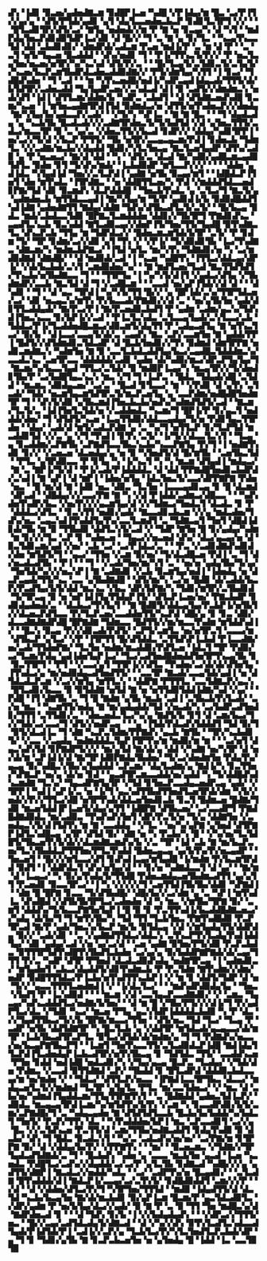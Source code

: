 ▟▚▝▐▟▊▝▉▃▅▞▄▟▅▟▇▃▆▝▉▟█▛▐▃▅▝▚▟█▝▞▛▐▟▄▞▆▝█▃▝▃▞▛▐▜▞▞▄▞▄▝▝▟▜▞▛▜▟▞▄▟▊▝▄▜▝▟▄▜▃▃▅▟▅▃▙▃▛▝▊▟▊▜▃▜▛▜▝▞▞▝▝▝█▜▃▟▊▜▛▞▟▜▞▃▞▝▇▜▄▝▅▟▅▟▞▞▆▝▛▝▇▝▅▝▊▃▄▞▚▝▟▝▚▜▝▝▆▟▛▟▄▜▅▃▛▟▊▟▉▜▟▛▐▃▞▟▊▝▟▝█▞▞▝▜▝▃▝▇▝▄▝▊▞▜▃▝▝▚▃▄▜▚▃▃▜▟▝▟▟▝▃▙▟▊▟▊▞▝▟▆▟▛▟▞▃▟▃▆▝▛▃▅▝▆▟▐▞▛▝▃▝▆▝▟▝▛▝▝▃▝▃▜▝▅▜▞▜▄▃▅▝█▃▟▟▟▝▝▟▚▞▅▟▊▝▜▝▝▛▐▞▜▜▚▃▜▞▛▞▞▝▛▝▅▃▜▃▄▜▅▞▅▃▅▞▅▜▛▞▚▞▚▃▚▟▝▟▜▞▛▞▃▝▝▝█▞▜▃▄▜▞▃▜▟▊▃▜▞▃▜▄▜▞▞▚▃▅▞▙▃▛▃▆▜▙▟▛▟▃▟▅▃▟▟▉▟▇▞▞▝▛▜▞▟▆▜▄▞▚▜▜▝▐▝▊▃▞▝▜▟█▟▚▟▅▝▝▜▝▃▟▝▝▝▆▝▚▜▚▃▅▟█▞▅▟▐▞▚▟▛▃▄▟▐▟▄▃▟▞▜▜▜▞▟▞▙▜▟▜▛▞▃▟▅▃▟▟▝▜▄▜▄▟▛▃▅▞▞▃▚▟▃▟▝▟▐▝▉▝▃▟▜▞▞▟▆▟▆▃▚▝▅▟▞▟▜▝▐▟▐▝▟▜▜▃▆▞▟▟▆▞▙▝▚▟▛▃▝▃▙▟▜▝▝▟▝▟▜▟▇▃▅▟▚▟█▝▊▃▆▞▚▃▅▝▐▝▆▜▅▃▄▟▇▜▛▟▐▜▟▝▉▟▆▟▃▞▅▝▟▜▜▞▅▜▚▟▅▃▛▞▞▟▅▟▄▝▇▞▚▜▄▞▙▞▄▟▃▃▛▞▃▟▞▝▝▞▜▞▚▝▚▛▐▃▝▝▇▝▇▝█▃▝▝▝▜▝▟▄▟▃▟▄▝▄▝▚▃▙▜▙▝█▃▟▃▟▞▞▞▃▟▇▜▛▟▅▃▜▞▜▞▙▟▜▟▝▞▟▝▄▜▅▃▜▜▜▞▃▟▃▞▆▃▃▜▛▝▉▝▃▝▄▞▃▝▞▟▅▃▜▜▞▞▙▃▟▝▊▟▛▞▞▝▟▟▄▞▚▟▊▜▛▛▐▝▅▞▃▞▞▜▞▟▝▞▙▃▛▝▛▜▜▞▝▜▙▝▅▜▛▞▃▃▄▃▄▃▆▞▛▟▐▝▊▟▅▃▙▝▜▟▆▜▃▝▞▞▃▟▇▞▆▃▙▞▞▟▄▟▟▝█▟▊▞▚▜▃▜▅▃▄▝▇▃▜▃▅▜▄▟▛▝▟▜▚▞▃▟▉▝▄▝▛▝▅▃▅▃▞▝▇▞▟▝▟▟▝▝▚▝▝▟▜▞▃▝▟▃▟▝▇▞▚▟▉▞▄▟█▃▆▃▄▟▉▜▟▜▃▝▉▟▅▝▊▜▝▜▞▟▚▞▆▟▞▝▐▃▙▟▉▟▛▝▆▜▃▃▛▞▞▞▝▝▝▝▟▟▅▝▄▟▐▟▃▝▚▜▄▟▐▟▝▜▅▞▞▃▜▃▛▟▐▝▄▟▇▝▅▜▙▝▉▃▄▞▆▜▝▝▐▟█▟▃▛▐▜▅▜▝▟▅▝▆▜▚▟▃▝▐▜▛▟▇▃▝▝▅▝▟▟█▜▜▃▅▞▚▝▛▟▝▞▆▟▟▟▜▟▃▃▅▟▊▛▇▞▜▟▝▟▊▝▉▃▆▟▚▝▟▃▛▟▟▟█▝▝▜▅▃▙▜▚▟▃▝▄▝▃▜▃▞▜▝▇▃▜▞▄▝▄▟▆▟▅▃▙▝▆▜▜▟▃▃▄▟▐▝▇▞▚▜▄▞▆▝▜▞▛▝▄▟▊▟▐▞▙▝▉▟▉▟█▟▟▜▚▟▐▟▇▝▄▟▅▟▇▜▜▝▇▟▄▞▟▟▇▝▜▟▚▞▟▜▙▃▟▜▃▜▞▃▜▞▝▝█▞▙▃▄▝▉▟▃▝▆▟▞▃▙▟▃▃▜▟▉▝█▛▇▃▜▃▆▟▟▟▅▝▟▟▊▞▞▜▙▜▛▜▝▛▇▟▊▟▚▃▝▃▄▟▜▃▚▃▙▝▉▃▚▟▟▝▇▜▃▟▉▃▄▞▞▟▅▛▐▜▞▜▅▞▜▜▞▜▄▟█▝▉▜▚▟▇▃▜▃▝▟▚▃▛▃▙▝▜▜▄▝▆▝▜▟▛▟▃▞▞▝█▟▅▃▆▃▆▜▟▞▙▜▛▝▃▜▞▝▛▝▊▟▆▝▜▞▝▜▛▝▊▟▆▞▃▞▞▟▉▝▄▜▝▜▚▝▞▝▞▛▐▞▝▜▞▟▉▟▊▜▙▝▐▃▞▜▚▟▇▃▝▟▇▃▆▞▚▝▆▟▆▃▙▛▇▃▞▝▐▜▟▝▅▜▃▝▆▞▚▜▚▝▜▟▇▟▊▞▅▝▚▝▃▞▆▟▉▟▇▟▝▟▇▟█▞▝▝▟▝▆▟▉▟▞▃▟▝▐▝▚▃▅▝▚▟█▜▚▝▐▜▜▃▞▟▟▃▄▞▟▛▐▞▝▞▟▞▙▃▙▟▞▃▚▜▝▃▆▟▉▟▅▞▚▞▝▝▇▝▆▟▜▃▅▞▜▃▟▝▇▃▜▜▟▜▟▜▞▜▚▃▙▞▅▜▙▟▇▃▃▝▜▝▝▝▜▜▛▜▄▝▐▝▚▞▚▜▞▟▐▜▝▞▄▟▃▞▟▜▄▝▞▜▙▟▆▟▛▞▃▃▙▝▇▃▜▟▝▟▝▜▝▞▃▟█▃▆▝▝▝▃▃▟▝▅▞▄▛▐▜▟▞▞▟▝▟▝▝▝▟▚▟▊▝▝▜▝▝▟▝▄▃▝▜▛▟▐▝▚▞▚▜▞▜▜▝█▞▞▝▄▝█▛▐▟▞▃▚▞▜▜▛▜▟▃▅▞▃▞▝▟▊▝▅▃▄▃▚▞▆▜▚▝▛▞▙▃▃▟▞▛▇▟▊▞▞▟▝▃▝▝▅▞▄▜▙▜▅▝▄▟▞▟▊▜▜▃▟▟▄▟▞▝▇▞▛▃▞▛▐▝▇▞▛▃▅▟▉▃▙▟▜▝▛▝▄▟▆▝▃▟▆▞▄▃▚▞▜▟▚▟▐▜▅▃▚▃▃▝▊▞▙▛▐▞▞▃▟▝▝▛▐▃▜▃▚▟▃▝▃▜▃▃▄▜▄▟▞▃▚▜▃▃▞▃▙▝▜▟▟▃▞▛▐▞▜▃▟▟▅▟█▃▆▃▞▟▉▃▆▜▞▟▄▜▜▝▛▝▃▟▄▃▟▜▄▝▇▝▅▜▚▃▜▃▞▝▉▞▙▝▝▟▐▃▃▞▃▃▄▜▞▟▞▃▝▃▄▟▚▝▇▃▝▃▛▞▃▃▆▜▅▝▇▝▄▟▟▞▛▛▐▝█▟▜▞▞▟▜▟▆▟▊▃▜▟▃▟▛▝▟▝█▃▙▜▅▟▊▞▞▜▚▝▉▟▆▟▝▟▆▜▛▛▇▝▅▟▊▃▆▟▇▃▚▝▚▟▆▜▅▝▇▝▉▝▃▃▜▃▙▟▃▟▟▜▄▞▙▃▞▃▄▟█▃▜▟▟▟▆▃▚▞▃▃▟▃▚▃▝▃▅▜▛▃▃▝▟▟▟▟▟▞▃▟▊▝▄▟▅▝▟▞▚▟▉▞▆▃▞▟▛▃▛▜▄▜▄▞▜▝▇▃▆▞▚▞▙▃▃▜▄▟▝▜▜▃▞▃▜▟▞▝▉▝▆▟▉▛▐▃▄▞▚▝▆▃▄▜▛▞▞▜▞▟▅▟▊▜▙▞▛▝▃▞▙▟█▜▄▃▚▃▚▝▆▃▝▞▜▝▜▝▐▃▛▃▝▝█▟▃▝▜▟▄▟▞▟█▝▃▜▟▟▝▝▆▃▆▃▝▟▉▟▄▃▅▞▝▃▞▃▝▝█▃▟▝▊▜▃▃▞▝▆▝▝▞▛▟▊▝▟▝▄▜▚▝▃▜▃▟▞▝▜▟▞▝▅▃▆▜▄▃▆▜▟▜▛▃▜▞▆▃▛▃▅▜▄▝▄▝▃▃▛▟▆▞▅▟█▟█▜▅▟▆▜▛▝▜▝▝▟▚▜▞▟▉▝▄▜▙▃▆▟▐▜▅▃▙▃▙▞▅▟▚▞▚▟▆▟▜▟▜▞▃▟▝▝▇▃▆▞▜▃▜▞▃▝▐▟▐▜▅▜▃▜▟▞▅▝▞▃▟▟▅▟▃▝▚▃▆▞▜▝█▛▐▞▛▝▊▞▄▃▜▝▅▟▟▟▞▟▅▞▝▜▝▟▜▟▜▞▚▃▅▝▐▃▄▜▜▟▉▞▟▟▃▃▄▟▄▞▜▞▅▝▛▟▊▜▄▃▜▜▛▟▅▝▝▟▄▞▝▃▟▞▟▝▆▜▞▃▟▃▛▟▇▝▄▝▃▝▚▞▜▝▅▜▜▃▛▝▊▞▜▃▛▜▟▝▆▃▟▟▊▜▟▝▞▞▃▝▄▝▞▜▝▜▚▟▐▝▊▜▚▝▃▜▞▝▐▞▜▞▞▟▃▃▜▃▚▜▝▝▜▃▄▝▄▝▊▃▟▟▆▞▃▛▇▜▙▝▃▛▇▟▜▃▃▜▙▃▚▃▙▞▚▃▃▛▇▜▄▝▛▞▜▝▐▝▅▟▇▜▚▟▊▝▊▞▞▝▞▃▅▃▅▝▟▃▅▟▄▞▄▝▅▝▉▝▚▜▅▟▜▞▟▝█▞▆▜▙▝▝▃▅▜▙▃▜▟▝▝▛▜▃▝▄▜▛▟▉▃▃▝▛▝▊▜▄▝▚▝▐▞▚▃▜▝▚▝▚▝▆▃▆▝▟▜▄▟▐▝▆▟▄▃▞▝▇▝▃▝▇▛▐▞▜▞▟▝▝▛▐▞▃▟▞▛▐▟▟▟▟▃▝▟▝▟▟▝▛▛▇▟█▜▅▟▊▃▙▟▛▟▞▃▚▟▐▝▇▝▄▛▐▝▟▝▆▛▐▝▐▟▅▞▅▜▄▝▐▟▃▜▅▃▜▞▃▃▞▟▛▛▇▛▇▝▛▟▅▝▅▃▝▝█▝▆▞▟▝▇▝▐▟▉▝▅▃▝▟▉▃▝▜▃▜▅▝▐▃▃▃▄▟▊▃▄▝▊▝█▝▟▃▆▟▝▟▛▃▟▝▝▟█▟▄▞▞▞▃▃▞▛▇▝▇▝▚▝▞▟▝▛▐▟▟▞▃▟▆▃▞▟█▃▃▝▝▝▚▟▚▟▅▜▚▟▛▞▙▃▝▞▅▞▛▞▞▞▄▃▆▜▄▞▟▝▞▞▜▟▆▃▞▜▅▟▃▜▝▟▃▟▃▝▊▝▛▝▟▟▟▃▞▟▜▃▝▝▊▃▚▜▜▝▅▟▊▞▄▟▞▝▇▃▃▟▊▃▙▃▆▝▞▞▄▝▆▟▃▟▅▞▜▟▚▞▅▃▝▃▄▃▚▟▐▜▚▟▟▜▄▜▚▞▃▃▜▃▆▟▜▝▃▝▜▟▇▃▄▜▝▜▅▜▝▟█▟▐▟▊▟▞▜▙▝▆▝▉▝▜▜▙▟▉▝▟▟▜▃▚▜▞▃▟▝▞▝▜▟▛▝▇▜▅▝█▝▊▞▄▟▄▞▚▟▆▝▆▝▊▞▞▞▜▃▝▃▛▝▊▝▚▟▅▃▅▝▝▜▄▃▞▞▅▃▅▟▝▟▚▞▝▟▃▞▄▃▄▞▅▝▟▝▉▃▜▟▊▃▆▞▄▟▝▞▅▞▝▃▙▝▃▞▝▃▞▛▐▟▃▞▃▝▝▝▛▃▝▞▃▟▊▟▇▟▚▟▊▟▞▟▅▝▆▜▟▜▞▜▝▝▄▃▞▝▜▜▅▝▞▃▆▝▉▞▅▞▝▜▞▟▃▟█▃▅▝▛▟▐▝▃▝▜▝▟▞▅▃▟▃▟▜▙▝▝▛▐▝▝▝▜▝▝▞▃▟▞▜▅▞▆▞▚▜▝▃▝▝▅▞▅▝▄▟▄▜▙▞▜▞▄▞▝▜▅▜▟▞▚▞▞▞▅▃▚▛▐▝▇▝▃▟▇▟▊▝▞▃▙▝▉▃▆▜▄▞▅▟▐▝▐▟▅▟▄▝▅▝▟▃▛▃▄▟▞▜▜▞▚▃▝▃▃▝▄▜▙▟▇▟█▝▝▟▜▞▆▞▚▝▃▞▅▝█▟▉▝▟▞▃▟▟▞▙▃▛▞▛▃▟▜▄▞▙▜▞▟▟▝▆▃▚▃▝▞▙▃▝▟▛▞▙▛▇▞▚▝▜▟▊▞▆▜▛▞▃▜▙▟▊▟▝▜▞▜▛▃▄▝▉▝▅▝▅▛▐▟▐▜▄▜▜▟▄▛▐▜▞▝▟▜▃▛▐▃▅▞▅▞▝▛▇▃▙▟▛▝▊▟▊▟▄▟▅▟▞▃▝▝▟▃▙▃▞▜▚▜▄▜▝▝▇▝█▟▉▜▞▟▟▃▄▜▄▞▛▃▙▛▐▞▅▜▙▜▞▞▟▃▅▃▛▟▜▃▃▝▛▞▜▃▛▃▅▞▃▃▟▟▅▜▜▞▚▃▛▟▝▟█▞▄▝▊▝▊▃▝▟▉▞▟▃▃▟▇▟▇▟▛▟█▝█▛▇▟▇▝▜▟▆▃▃▝█▟▜▜▞▞▆▞▆▃▃▜▚▟▆▝▆▜▟▟▚▟▐▞▝▝█▃▚▝▉▃▄▝▛▞▞▟▊▃▟▞▛▟▜▞▝▃▛▜▞▃▆▜▃▝▅▞▅▜▛▃▜▝▃▃▃▞▆▝▟▜▙▃▛▝▄▜▃▞▝▞▛▝▐▜▛▜▜▝█▞▟▜▟▟▃▝▃▜▜▟▚▛▐▃▙▟▝▛▐▃▃▟▇▞▅▞▃▟▞▜▜▟▅▛▇▞▝▜▃▜▅▝▅▟▆▞▆▃▟▟▊▞▛▟▜▃▅▝▐▟▃▜▝▜▛▝▛▟▉▞▃▞▜▃▆▞▛▟▄▝▄▟▐▟▅▜▄▛▐▃▞▝▜▃▞▃▟▜▅▟█▟▅▟▟▜▅▜▛▜▚▃▄▜▙▝▊▝▉▃▜▜▛▜▝▝▛▜▝▝▞▃▃▞▄▜▝▜▜▛▐▞▞▟▜▃▝▜▚▟▅▞▃▞▟▞▟▞▟▜▅▜▄▝▐▜▚▟▃▞▄▝▆▞▅▟▉▟▄▃▟▜▅▟▜▜▞▝▝▃▃▜▛▝▇▃▟▞▃▃▄▜▟▞▄▟▐▝▅▝▟▜▟▃▟▃▛▃▆▝▞▃▞▞▆▜▄▝▆▜▜▃▚▝▝▟▟▛▇▝▛▜▜▜▃▝▃▃▜▟▇▃▛▞▄▃▚▝█▜▃▟▊▞▙▃▃▝▉▝▉▜▟▟▇▝▅▜▟▝▇▝▅▝▅▜▜▟▉▜▟▟▐▟▇▞▚▟▝▞▄▞▝▝▛▟█▝▐▜▝▟▇▜▙▝▃▝▜▝█▝▇▟▆▝▄▜▙▝▆▃▙▝▃▟▐▝▃▜▙▃▙▜▚▜▃▟▞▝▃▞▅▝▆▃▝▝▚▃▆▜▜▞▅▟▄▝▇▝▆▞▄▟▄▟▟▞▜▟▝▞▅▃▟▞▚▝▃▞▙▟▛▃▟▜▅▟▊▞▜▜▜▝▃▜▜▟▊▞▃▝▝▟▅▃▅▟▃▜▃▞▚▞▄▝▇▟▜▞▙▝▊▜▝▟▝▃▆▞▙▃▞▜▞▞▜▟▞▃▞▃▃▞▜▝▟▜▞▞▅▟▛▃▄▝▝▝▄▝▐▜▟▞▛▟▃▟▚▜▟▟▟▜▝▜▟▝▉▞▜▝▉▜▞▟▃▟▐▃▝▜▝▟▇▝▚▃▛▃▜▟▆▞▛▛▇▟▚▝▄▃▙▝▇▜▙▝▝▜▛▞▚▃▙▟▊▜▞▝▞▃▃▝▞▃▄▟▄▝▅▟▆▟▟▟▃▜▄▛▐▜▛▜▚▞▆▝▆▟▉▞▆▝▆▝▝▝▃▞▅▜▝▟▄▃▚▟▚▜▟▝▊▛▇▟▛▜▞▞▞▝▆▞▄▜▟▝▇▞▟▞▄▝▟▟▝▞▚▟▇▝▅▞▚▜▛▝▟▝▅▞▟▞▆▝▃▛▐▟▐▞▟▝▇▞▜▛▐▟▉▛▇▟▄▜▙▟▅▞▝▜▞▃▞▟▅▟▆▜▅▝▛▟▄▜▚▞▄▃▄▝▉▞▚▟█▃▚▜▙▞▄▜▄▟▟▟▝▃▛▃▆▞▝▟▄▜▃▟▆▞▄▝▇▟▐▞▚▝▊▃▜▜▅▞▚▛▇▃▛▝▅▞▄▝▟▞▅▝▊▟▝▝▄▃▟▜▛▃▆▃▃▟▟▞▅▞▄▟▟▝▚▝▜▞▟▟█▟▚▟▚▃▆▟▇▝▜▃▚▞▝▜▄▃▟▛▇▜▄▜▛▝▞▜▟▝▊▜▅▃▛▃▃▟▄▃▅▟▛▃▄▝▄▟▞▝▞▜▛▛▐▝▚▟▐▝▄▛▐▞▃▝▅▝▐▞▜▝▄▃▚▟▜▜▙▟▜▜▅▟▜▃▅▜▛▟▞▟▆▝▚▜▞▞▅▟▞▞▛▞▞▜▜▃▞▟█▝▅▜▛▜▚▟▞▟▟▃▅▜▅▟▊▃▙▝▊▃▜▝█▟▆▃▅▝█▟▇▞▜▟▉▝▆▃▅▜▟▟▐▛▐▃▅▜▞▟▄▞▄▜▜▝▐▟█▛▇▝▟▜▙▃▅▞▝▃▞▃▃▟▛▜▝▛▇▟█▟▇▟▉▟▃▝▆▞▃▟▉▃▝▜▚▟▚▟▚▜▅▜▝▟▛▞▛▃▜▞▅▝▜▞▄▝▟▟▇▜▅▝▞▃▅▟▄▃▚▜▞▟▐▜▟▜▚▝▆▝▇▝▃▃▟▟▄▝▝▞▜▃▝▝▅▞▚▞▄▛▇▝▄▜▅▟▝▟▜▛▇▛▐▟▜▃▚▟█▃▄▝▄▜▛▝▟▜▟▝▉▞▝▟▇▝▅▝▚▝▛▃▙▞▚▝█▝▝▞▚▞▅▞▜▃▜▟█▜▞▜▙▃▅▜▚▜▞▟▞▞▟▃▆▟▇▃▆▟▚▞▙▝▞▃▝▜▛▝▐▟▝▃▙▝▇▝▆▞▙▃▛▃▅▞▜▃▚▜▙▟▟▃▛▜▜▜▅▞▛▜▃▜▚▟▟▝█▟▅▃▄▃▄▝▄▞▙▜▚▞▛▞▅▃▄▟▛▝▝▜▅▃▅▜▝▝█▞▞▞▆▜▃▃▞▟▜▝▊▟▚▟▐▃▄▞▆▜▄▟█▝▐▞▆▟▆▝▛▞▙▃▆▜▛▟▟▝▉▟▜▝▐▝▟▟▛▟▃▜▝▟▚▞▅▜▄▞▟▝▝▝▊▞▅▝▚▟▇▟▃▃▜▝▟▝▄▞▝▝▇▞▆▝▟▝▐▃▄▃▞▝▚▝▉▞▄▜▚▟▄▜▞▜▜▟█▝▛▟▅▃▆▟▄▃▅▜▙▟▆▃▟▜▜▝▄▞▄▜▜▝▛▃▅▟▊▝▉▃▃▜▛▃▞▝▐▝▚▝▞▞▞▞▞▜▝▃▅▜▜▟▐▜▙▜▙▞▟▟▊▝▚▛▇▟▐▝▝▟▆▝█▝█▛▇▝▊▃▃▝▜▞▟▜▙▟█▞▝▟█▞▙▞▞▃▞▟▆▝▄▝▃▝▚▛▐▝▆▜▚▟▐▃▝▟▚▟█▟▝▞▟▜▙▜▙▜▛▜▃▞▃▟▅▟▅▝▟▝▚▝▆▃▝▞▆▜▙▞▜▛▇▝▉▞▝▃▆▜▝▟▟▟▚▞▜▞▙▃▃▛▇▜▅▜▄▛▐▝█▝▉▝▊▝▛▃▜▜▚▟▐▞▙▃▟▟█▟▇▃▅▃▞▞▚▟▄▝▟▞▙▞▜▝▜▝▆▜▚▜▙▞▚▝▜▟▝▜▜▝▜▃▙▜▅▃▝▛▇▜▚▟█▟▉▝▛▃▛▜▛▃▟▝▇▞▛▝▄▟▞▜▅▃▚▞▙▃▛▝▆▞▙▝▉▜▟▃▄▝▞▟▝▞▆▜▄▟▄▜▜▞▟▟▛▟▄▝▉▞▞▝▃▟▞▟▊▝▝▃▝▞▄▟▇▟▜▜▟▃▞▟▟▃▚▝▃▜▚▃▛▜▚▜▃▟▄▜▚▟▐▟▟▜▄▞▝▟▊▝▄▟▄▞▃▟▝▞▅▝▄▞▃▞▟▝▝▃▅▝▄▟▇▝▉▜▅▞▛▜▞▟▉▝▛▃▛▃▙▟▃▝▉▜▜▜▛▜▟▜▚▟█▜▚▜▙▟▜▃▙▟▅▝▃▞▄▞▄▝▉▞▙▟▟▛▇▛▇▟▞▟▞▃▄▞▜▜▜▝▛▞▃▝▚▟▛▝▟▜▛▝▛▜▅▟▝▟▃▟▃▟▉▟▚▟▄▝▅▟▇▜▛▃▄▝▐▝▄▟▆▟▊▃▞▝▆▜▄▟▅▜▝▃▙▃▞▟▄▟▟▜▞▟▊▜▚▟▆▃▙▝▛▝▛▃▜▟▆▝▇▜▚▟▆▞▞▟▆▞▅▟▛▝▉▟█▜▜▜▟▃▞▛▐▃▙▞▅▜▚▟▜▜▚▃▙▛▐▝▞▝▆▝▊▝▟▟▜▞▜▟▛▝▟▝▅▝▜▞▞▝▄▃▃▜▜▜▜▃▅▟▆▟▐▝▞▝▐▞▟▃▜▃▞▝▝▝▆▟▚▟▛▟▉▟▄▜▄▝▝▜▅▃▝▞▙▟▜▝▛▝▐▃▚▟▉▟▝▝▝▝▆▃▆▝▞▟▝▃▃▜▄▃▛▃▃▟▇▟▊▞▝▞▝▃▆▃▝▜▄▃▄▞▚▟▚▃▟▟▟▜▃▞▅▟▇▞▙▜▅▞▝▝▟▝▆▝█▝▞▜▙▞▛▜▞▞▞▟▐▞▜▝▛▞▄▟▛▜▃▞▟▃▝▞▜▟▊▝▚▃▞▝▆▃▅▝▛▜▄▝▄▃▚▜▟▛▐▟▟▟▟▃▙▟▉▝▚▝▛▝▟▃▝▞▞▜▄▟▜▜▙▃▞▜▞▞▙▝█▛▇▞▆▃▃▞▜▜▅▝▝▟▜▞▅▃▝▜▟▝▜▃▞▝▜▃▄▝▛▝▃▟▛▝▅▜▙▝▟▟▜▟▇▜▛▝▚▝█▃▜▃▙▝▄▝▞▟▟▜▛▝▆▜▟▃▟▞▄▃▄▃▃▞▟▞▆▜▛▝▐▃▙▜▙▃▟▜▛▃▛▜▃▝▉▜▃▞▟▜▟▞▟▞▆▟▆▞▄▝▜▝▜▝▛▟▇▟▚▞▅▃▃▞▅▞▙▃▄▛▇▜▙▃▛▜▝▝▐▃▆▜▝▜▅▜▚▃▃▜▜▞▃▜▃▟▉▟▃▛▐▟█▝▇▟▐▟▄▜▜▃▛▟▐▜▃▟▅▟▄▛▐▃▙▃▟▜▛▞▅▜▚▜▙▃▄▝▊▝▜▟▜▟▃▝▜▜▞▝▃▃▟▟▚▃▅▝▛▜▅▝▊▟▟▝▅▟▐▟█▝▅▟▃▟▊▞▚▝▞▜▄▞▄▃▄▝█▃▛▃▝▜▃▟▄▞▝▞▜▟▞▟▅▝▛▟▆▃▝▞▃▃▟▝▉▜▜▟▇▟▝▃▛▞▝▜▙▟▟▝▊▝█▜▃▟▛▟▝▟▟▟▉▃▙▟▃▃▄▞▆▝▅▞▆▟▅▝▞▝▝▜▟▃▞▝▟▜▜▃▛▞▅▃▃▝▐▛▇▟▐▃▃▜▛▜▙▃▝▟▃▃▞▝▆▟▄▃▅▜▃▜▞▞▆▟▆▟▝▜▃▜▛▝▄▜▄▜▃▝▛▜▃▝▆▞▃▃▜▟▅▃▞▝▞▝▆▃▝▟▝▃▙▞▅▞▚▟▆▟▐▜▄▟▟▃▆▞▜▜▄▜▜▛▇▜▚▜▝▝▃▝█▟▇▟▟▝▄▟▅▃▜▟▐▃▛▞▝▟▉▟▃▝▆▃▄▃▄▜▛▟▐▃▆▞▚▞▆▜▟▜▚▞▙▜▚▝▞▃▆▝▚▝▊▃▃▟▛▟▊▞▙▜▞▃▆▞▃▛▇▟█▞▜▝▃▝▚▟▄▃▄▟▅▝▇▝▟▜▟▜▟▜▃▃▙▝█▃▙▞▙▞▙▟▟▞▚▞▙▟▃▜▝▜▅▜▞▝▛▃▛▞▜▜▚▝▟▃▝▝▚▜▚▟▟▟▅▞▙▛▐▝▆▃▝▃▛▃▃▟▊▜▝▃▞▞▄▝█▃▝▞▞▃▜▟▚▃▅▝▛▃▜▜▞▟▝▃▆▞▜▜▙▞▅▟▇▃▟▟▜▝▊▟▄▜▚▟▉▝▉▝▟▃▙▞▝▟▚▝▜▝█▟▃▝▉▃▟▃▚▜▝▝▚▞▃▝▃▟▃▟▚▞▅▞▅▞▝▃▞▛▇▞▆▝▊▜▛▛▇▝▉▞▝▟▝▞▟▟▄▞▙▞▛▞▝▞▛▛▇▜▚▝▝▝▆▞▝▝▉▃▅▃▆▃▝▞▜▟▇▞▞▜▛▜▄▟▃▟▜▟▇▟▞▃▝▜▝▝█▃▙▟▚▝▚▟▅▝▄▝▃▃▃▝▆▃▙▜▅▝▄▃▟▝▐▃▅▝▚▃▅▟▃▝▛▟█▜▃▞▃▟▚▞▞▟▄▟▟▞▃▞▃▞▛▝▄▜▃▜▙▝▊▟▇▃▟▝▚▟█▞▞▞▄▝▄▟▜▜▞▟▇▛▐▝▇▃▟▃▞▞▅▟▟▞▚▟▃▝▝▃▞▝▃▟▛▜▚▞▅▝█▃▄▟▊▞▝▝▃▜▃▟▇▝█▜▚▟▟▟▞▟▐▝▇▟▃▛▐▞▃▃▄▞▃▞▃▜▚▜▞▝▊▟█▟▉▟▟▜▝▃▆▞▞▞▛▝▝▞▟▝▝▟▝▞▟▟▅▞▟▜▃▞▛▞▜▝▚▜▛▜▅▞▜▜▜▟▝▝▆▟▉▝▐▟▄▟▜▜▞▟▝▟▃▜▟▝▚▃▙▞▙▃▄▜▅▝▇▞▟▞▆▃▙▟▊▝▉▞▄▛▐▃▆▝█▃▆▞▛▝▄▃▜▟▃▟▉▜▃▝▞▟▛▞▄▟▆▝▛▝▅▞▙▜▄▞▟▃▞▞▄▟▞▝▉▝▇▝▛▝▃▝▉▝▜▜▝▜▅▝▆▟█▃▚▞▟▝▇▟▛▟▅▃▟▝▊▝▝▝▟▝▜▟▚▝▊▞▙▝▐▝▞▞▙▟▄▟▄▟▚▝▝▝▞▟▛▃▞▞▜▜▜▞▅▃▝▝█▞▞▃▄▞▃▟▜▟▃▟▄▜▞▟▇▃▟▝▝▟▝▞▚▞▞▟▚▝▉▜▚▜▃▟▜▃▚▟▃▃▟▜▄▟▞▛▐▟▜▟▞▛▐▝▃▟▐▞▞▃▛▞▄▝▜▃▙▜▃▞▛▞▚▜▃▜▅▟▜▃▛▃▙▟▞▟▛▝▄▝▜▝▊▝▜▟▊▞▄▜▙▝▇▝▊▃▛▃▙▃▅▜▅▝▅▝▄▜▅▟▄▝█▝▐▟▟▝▐▃▝▃▃▜▉▜▉
